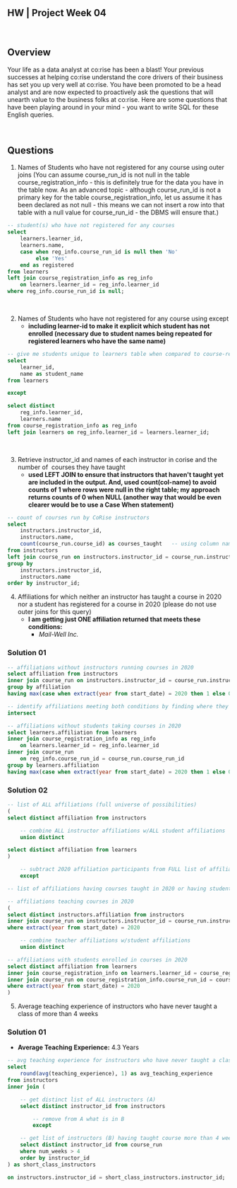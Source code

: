 ## HW | Project Week 04

<br>

## Overview

Your life as a data analyst at co:rise has been a blast! Your previous successes at helping co:rise understand the core drivers of their business has set you up very well at co:rise. You have been promoted to be a head analyst and are now expected to proactively ask the questions that will unearth value to the business folks at co:rise. Here are some questions that have been playing around in your mind - you want to write SQL for these English queries. 

<br>

## Questions

1. Names of Students who have not registered for any course using outer joins (You can assume course_run_id is not null in the table course_registration_info - this is definitely true for the data you have in the table now. As an advanced topic - although course_run_id is not a primary key for the table course_registration_info, let us assume it has been declared as not null - this means we can not insert a row into that table with a null value for course_run_id - the DBMS will ensure that.)

```sql
-- student(s) who have not registered for any courses
select 
    learners.learner_id,
    learners.name,
    case when reg_info.course_run_id is null then 'No' 
         else 'Yes'
    end as registered
from learners
left join course_registration_info as reg_info
    on learners.learner_id = reg_info.learner_id
where reg_info.course_run_id is null;
```

<br>

2. Names of Students who have not registered for any course using except
    - **including learner-id to make it explicit which student has not enrolled (necessary due to student names being repeated for registered learners who have the same name)**

```sql
-- give me students unique to learners table when compared to course-reg table
select 
    learner_id, 
    name as student_name
from learners

except

select distinct
    reg_info.learner_id,
    learners.name
from course_registration_info as reg_info
left join learners on reg_info.learner_id = learners.learner_id;
```


<br>

3. Retrieve instructor_id and names of each instructor in corise and the  number of  courses they have taught
    - **used LEFT JOIN to ensure that instructors that haven't taught yet are included in the output. And, used count(col-name) to avoid counts of 1 where rows were null in the right table; my approach returns counts of 0 when NULL (another way that would be even clearer would be to use a Case When statement)**

```sql
-- count of courses run by CoRise instructors
select 
    instructors.instructor_id,
    instructors.name,
    count(course_run.course_id) as courses_taught   -- using column name to get 0 instead of 1 where NULL
from instructors
left join course_run on instructors.instructor_id = course_run.instructor_id
group by 
    instructors.instructor_id,
    instructors.name
order by instructor_id;
```

4. Affiliations for which neither an instructor has taught a course in 2020 nor a student has registered for a course in 2020 (please do not use outer joins for this query)
    - **I am getting just ONE affiliation returned that meets these conditions:**
        * *Mail-Well Inc.*

### Solution 01

```sql
-- affiliations without instructors running courses in 2020
select affiliation from instructors 
inner join course_run on instructors.instructor_id = course_run.instructor_id
group by affiliation
having max(case when extract(year from start_date) = 2020 then 1 else 0 end) = 0

-- identify affiliations meeting both conditions by finding where they intersect eachother
intersect

-- affiliations without students taking courses in 2020
select learners.affiliation from learners
inner join course_registration_info as reg_info 
    on learners.learner_id = reg_info.learner_id
inner join course_run 
    on reg_info.course_run_id = course_run.course_run_id
group by learners.affiliation
having max(case when extract(year from start_date) = 2020 then 1 else 0 end) = 0;
```

### Solution 02

```sql
-- list of ALL affiliations (full universe of possibilities)
(
select distinct affiliation from instructors

    -- combine ALL instructor affiliations w/ALL student affiliations
    union distinct

select distinct affiliation from learners
)

    -- subtract 2020 affiliation participants from FULL list of affiliations
    except

-- list of affiliations having courses taught in 2020 or having students enrolled in 2020

-- affiliations teaching courses in 2020
(
select distinct instructors.affiliation from instructors
inner join course_run on instructors.instructor_id = course_run.instructor_id
where extract(year from start_date) = 2020

    -- combine teacher affiliations w/student affiliations
    union distinct

-- affiliations with students enrolled in courses in 2020
select distinct affiliation from learners
inner join course_registration_info on learners.learner_id = course_registration_info.learner_id
inner join course_run on course_registration_info.course_run_id = course_run.course_run_id
where extract(year from start_date) = 2020
)
```


5. Average teaching experience of instructors who have never taught a class of more than 4 weeks

### Solution 01
    
- **Average Teaching Experience:** 4.3 Years

```sql
-- avg teaching experience for instructors who have never taught a class of more than 4 weeks long
select 
    round(avg(teaching_experience), 1) as avg_teaching_experience
from instructors
inner join (

    -- get distinct list of ALL instructors (A)
    select distinct instructor_id from instructors

        -- remove from A what is in B
        except

    -- get list of instructors (B) having taught course more than 4 weeks long
    select distinct instructor_id from course_run
    where num_weeks > 4
    order by instructor_id
) as short_class_instructors

on instructors.instructor_id = short_class_instructors.instructor_id;
```